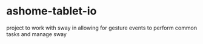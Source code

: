 # ashome-tablet-io
project to work with sway in allowing for gesture events to perform  common tasks and manage sway
